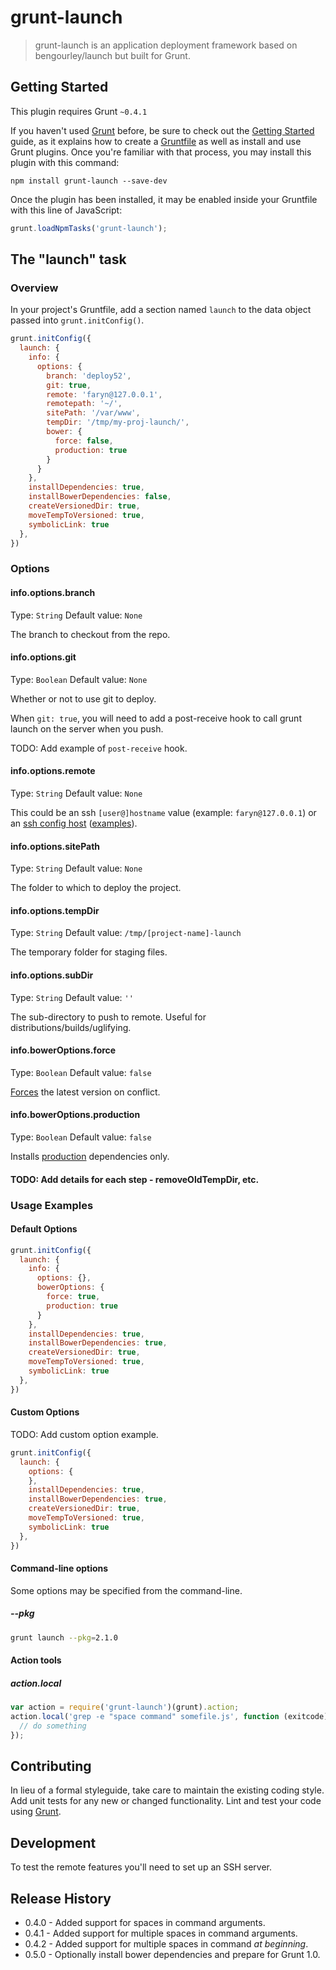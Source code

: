 # grunt-launch

> grunt-launch is an application deployment framework based on bengourley/launch but built for Grunt.

## Getting Started
This plugin requires Grunt `~0.4.1`

If you haven't used [Grunt](http://gruntjs.com/) before, be sure to check out the [Getting Started](http://gruntjs.com/getting-started) guide, as it explains how to create a [Gruntfile](http://gruntjs.com/sample-gruntfile) as well as install and use Grunt plugins. Once you're familiar with that process, you may install this plugin with this command:

```shell
npm install grunt-launch --save-dev
```

Once the plugin has been installed, it may be enabled inside your Gruntfile with this line of JavaScript:

```js
grunt.loadNpmTasks('grunt-launch');
```

## The "launch" task

### Overview
In your project's Gruntfile, add a section named `launch` to the data object passed into `grunt.initConfig()`.

```js
grunt.initConfig({
  launch: {
    info: {
      options: {
        branch: 'deploy52',
        git: true,
        remote: 'faryn@127.0.0.1',
        remotepath: '~/',
        sitePath: '/var/www',
        tempDir: '/tmp/my-proj-launch/',
        bower: {
          force: false,
          production: true
        }
      }
    },
    installDependencies: true,
    installBowerDependencies: false,
    createVersionedDir: true,
    moveTempToVersioned: true,
    symbolicLink: true
  },
})
```

### Options

#### info.options.branch
Type: `String`
Default value: `None`

The branch to checkout from the repo.

#### info.options.git
Type: `Boolean`
Default value: `None`

Whether or not to use git to deploy.

When `git: true`, you will need to add a post-receive hook to call grunt launch on the server when you push.

TODO: Add example of `post-receive` hook.

#### info.options.remote
Type: `String`
Default value: `None`

This could be an ssh `[user@]hostname` value (example: `faryn@127.0.0.1`) or an [ssh config host](http://man.openbsd.org/cgi-bin/man.cgi/OpenBSD-current/man5/ssh_config.5?query=ssh_config%26sec=5) ([examples](http://nerderati.com/2011/03/17/simplify-your-life-with-an-ssh-config-file/)).

#### info.options.sitePath
Type: `String`
Default value: `None`

The folder to which to deploy the project.

#### info.options.tempDir
Type: `String`
Default value: `/tmp/[project-name]-launch`

The temporary folder for staging files.

#### info.options.subDir
Type: `String`
Default value: `''`

The sub-directory to push to remote. Useful for distributions/builds/uglifying.

#### info.bowerOptions.force
Type: `Boolean`
Default value: `false`

[Forces](http://bower.io/docs/api/#install-options) the latest version on conflict.

#### info.bowerOptions.production
Type: `Boolean`
Default value: `false`

Installs [production](http://bower.io/docs/api/#install-options) dependencies only.


#### TODO: Add details for each step - removeOldTempDir, etc.

### Usage Examples

#### Default Options


```js
grunt.initConfig({
  launch: {
    info: {
      options: {},
      bowerOptions: {
        force: true,
        production: true
      }
    },
    installDependencies: true,
    installBowerDependencies: true,
    createVersionedDir: true,
    moveTempToVersioned: true,
    symbolicLink: true
  },
})
```

#### Custom Options
TODO: Add custom option example.

```js
grunt.initConfig({
  launch: {
    options: {
    },
    installDependencies: true,
    installBowerDependencies: true,
    createVersionedDir: true,
    moveTempToVersioned: true,
    symbolicLink: true
  },
})
```

#### Command-line options
Some options may be specified from the command-line.

##### --pkg
```bash
grunt launch --pkg=2.1.0
```

#### Action tools

##### action.local
```js
var action = require('grunt-launch')(grunt).action;
action.local('grep -e "space command" somefile.js', function (exitcode) {
  // do something
});
```

## Contributing
In lieu of a formal styleguide, take care to maintain the existing coding style. Add unit tests for any new or changed functionality. Lint and test your code using [Grunt](http://gruntjs.com/).

## Development

To test the remote features you'll need to set up an SSH server.

## Release History
* 0.4.0 - Added support for spaces in command arguments.
* 0.4.1 - Added support for multiple spaces in command arguments.
* 0.4.2 - Added support for multiple spaces in command _at beginning_.
* 0.5.0 - Optionally install bower dependencies and prepare for Grunt 1.0.
